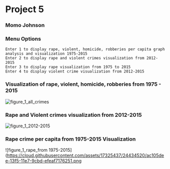 # Project 5
### Momo Johnson

### Menu Options

    Enter 1 to display rape, violent, homicide, robberies per capita graph analysis and visualization 1975-2015
    Enter 2 to display rape and violent crimes visualization from 2012-2015
    Enter 3 to display rape visualization from 1975 to 2015
    Enter 4 to display violent crime visualization from 2012-2015
### Visualization of rape, violent, homicide, robberies from 1975 - 2015
![figure_1_all_crimes](https://cloud.githubusercontent.com/assets/17325437/24433516/e92df828-13ee-11e7-8d78-cef504a79b4e.png)


### Rape and Violent crimes visualization from 2012-2015
![figure_1_2012-2015](https://cloud.githubusercontent.com/assets/17325437/24434360/aac14940-13f4-11e7-8d86-2e8700d437fe.png)

### Rape crime per capita from 1975-2015 Visualization
![figure_1_rape_from 1975-2015](https://cloud.githubusercontent.com/assets/17325437/24434520/ac105dee-13f5-11e7-9cbd-efeaf7176251.png
